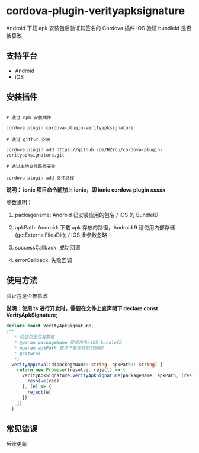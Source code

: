 # cordova-plugin-verityapksignature

Android 下载 apk 安装包后验证其签名的 Cordova 插件
iOS 验证 bundleId 是否被篡改

## 支持平台

- Android
- iOS

## 安装插件

```

# 通过 npm 安装插件

cordova plugin cordova-plugin-verityapksignature

# 通过 github 安装

cordova plugin add https://github.com/HZYou/cordova-plugin-verityapksignature.git

# 通过本地文件路径安装

cordova plugin add 文件路径

```

**说明： ionic 项目命令前加上 ionic，即 ionic cordova plugin xxxxx**

参数说明：

1. packagename: Android 已安装应用的包名 / iOS 的 BundleID

2. apkPath: Android: 下载 apk 存放的路径，Android 9 请使用内部存储(getExternalFilesDir); / iOS 此参数忽略

3. successCallback: 成功回调
4. errorCallback: 失败回调

## 使用方法

验证包是否被篡改

**说明：使用 ts 进行开发时，需要在文件上变声明下 declare const VerityApkSignature;**

```typescript
declare const VerityApkSignature;
/**
   * 验证包是否被篡改
   * @param packageName 安卓包名/iOS bundleID
   * @param apkPath 安卓下载包存放的路径
   * @returns
   */
  verityAppIsValid(packageName: string, apkPath?: string) {
    return new Promise((resolve, reject) => {
      VerityApkSignature.verityApkSignature(packageName, apkPath, (res) => {
        resolve(res)
      }, (e) => {
        reject(e)
      })
    })
  }
```

## 常见错误

后续更新

